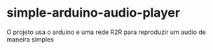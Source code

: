 # simple-arduino-audio-player
O projeto usa o arduino e uma rede R2R para reproduzir um audio de maneira simples
